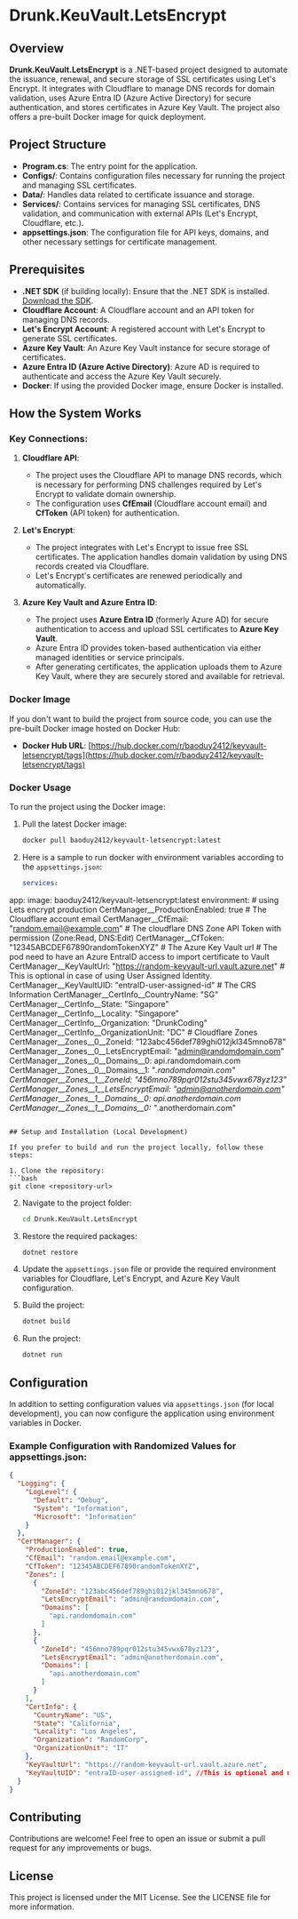 # Drunk.KeuVault.LetsEncrypt

## Overview

**Drunk.KeuVault.LetsEncrypt** is a .NET-based project designed to automate the issuance, renewal, and secure storage of SSL certificates using Let's Encrypt. It integrates with Cloudflare to manage DNS records for domain validation, uses Azure Entra ID (Azure Active Directory) for secure authentication, and stores certificates in Azure Key Vault. The project also offers a pre-built Docker image for quick deployment.

## Project Structure

- **Program.cs**: The entry point for the application.
- **Configs/**: Contains configuration files necessary for running the project and managing SSL certificates.
- **Data/**: Handles data related to certificate issuance and storage.
- **Services/**: Contains services for managing SSL certificates, DNS validation, and communication with external APIs (Let's Encrypt, Cloudflare, etc.).
- **appsettings.json**: The configuration file for API keys, domains, and other necessary settings for certificate management.

## Prerequisites

- **.NET SDK** (if building locally): Ensure that the .NET SDK is installed. [Download the SDK](https://dotnet.microsoft.com/download).
- **Cloudflare Account**: A Cloudflare account and an API token for managing DNS records.
- **Let's Encrypt Account**: A registered account with Let's Encrypt to generate SSL certificates.
- **Azure Key Vault**: An Azure Key Vault instance for secure storage of certificates.
- **Azure Entra ID (Azure Active Directory)**: Azure AD is required to authenticate and access the Azure Key Vault securely.
- **Docker**: If using the provided Docker image, ensure Docker is installed.

## How the System Works

### Key Connections:

1. **Cloudflare API**:
   - The project uses the Cloudflare API to manage DNS records, which is necessary for performing DNS challenges required by Let's Encrypt to validate domain ownership.
   - The configuration uses **CfEmail** (Cloudflare account email) and **CfToken** (API token) for authentication.

2. **Let's Encrypt**:
   - The project integrates with Let's Encrypt to issue free SSL certificates. The application handles domain validation by using DNS records created via Cloudflare.
   - Let's Encrypt's certificates are renewed periodically and automatically.

3. **Azure Key Vault and Azure Entra ID**:
   - The project uses **Azure Entra ID** (formerly Azure AD) for secure authentication to access and upload SSL certificates to **Azure Key Vault**.
   - Azure Entra ID provides token-based authentication via either managed identities or service principals.
   - After generating certificates, the application uploads them to Azure Key Vault, where they are securely stored and available for retrieval.

### Docker Image

If you don't want to build the project from source code, you can use the pre-built Docker image hosted on Docker Hub:

- **Docker Hub URL**: [https://hub.docker.com/r/baoduy2412/keyvault-letsencrypt/tags](https://hub.docker.com/r/baoduy2412/keyvault-letsencrypt/tags)

### Docker Usage

To run the project using the Docker image:

1. Pull the latest Docker image:
   ```bash
   docker pull baoduy2412/keyvault-letsencrypt:latest
   ```

2. Here is a sample to run docker with environment variables according to the `appsettings.json`:
   ```yaml
   services:
  app:
    image: baoduy2412/keyvault-letsencrypt:latest
    environment:
      # using Lets encrypt production
      CertManager__ProductionEnabled: true
      # The Cloudflare account email
      CertManager__CfEmail: "random.email@example.com"
      # The cloudflare DNS Zone API Token with permission (Zone:Read, DNS:Edit)
      CertManager__CfToken: "12345ABCDEF67890randomTokenXYZ"
      # The Azure Key Vault url
      # The pod need to have an Azure EntraID access to import certificate to Vault
      CertManager__KeyVaultUrl: "https://random-keyvault-url.vault.azure.net"
      # This is optional in case of using User Assigned Identity.
      CertManager__KeyVaultUID: "entraID-user-assigned-id"
      # The CRS Information
      CertManager__CertInfo__CountryName: "SG"
      CertManager__CertInfo__State: "Singapore"
      CertManager__CertInfo__Locality: "Singapore"
      CertManager__CertInfo__Organization: "DrunkCoding"
      CertManager__CertInfo__OrganizationUnit: "DC"
      # Cloudflare Zones
      CertManager__Zones__0__ZoneId: "123abc456def789ghi012jkl345mno678"
      CertManager__Zones__0__LetsEncryptEmail: "admin@randomdomain.com"
      CertManager__Zones__0__Domains__0: api.randomdomain.com
      CertManager__Zones__0__Domains__1: "*.randomdomain.com"
      CertManager__Zones__1__ZoneId: "456mno789pqr012stu345vwx678yz123"
      CertManager__Zones__1__LetsEncryptEmail: "admin@anotherdomain.com"
      CertManager__Zones__1__Domains__0: api.anotherdomain.com
      CertManager__Zones__1__Domains__0: "*.anotherdomain.com"
   ```

## Setup and Installation (Local Development)

If you prefer to build and run the project locally, follow these steps:

1. Clone the repository:
   ```bash
   git clone <repository-url>
   ```

2. Navigate to the project folder:
   ```bash
   cd Drunk.KeuVault.LetsEncrypt
   ```

3. Restore the required packages:
   ```bash
   dotnet restore
   ```

4. Update the `appsettings.json` file or provide the required environment variables for Cloudflare, Let's Encrypt, and Azure Key Vault configuration.

5. Build the project:
   ```bash
   dotnet build
   ```

6. Run the project:
   ```bash
   dotnet run
   ```

## Configuration

In addition to setting configuration values via `appsettings.json` (for local development), you can now configure the application using environment variables in Docker.

### Example Configuration with Randomized Values for appsettings.json:

```json
{
  "Logging": {
    "LogLevel": {
      "Default": "Debug",
      "System": "Information",
      "Microsoft": "Information"
    }
  },
  "CertManager": {
    "ProductionEnabled": true,
    "CfEmail": "random.email@example.com",
    "CfToken": "12345ABCDEF67890randomTokenXYZ",
    "Zones": [
      {
        "ZoneId": "123abc456def789ghi012jkl345mno678",
        "LetsEncryptEmail": "admin@randomdomain.com",
        "Domains": [
          "api.randomdomain.com"
        ]
      },
      {
        "ZoneId": "456mno789pqr012stu345vwx678yz123",
        "LetsEncryptEmail": "admin@anotherdomain.com",
        "Domains": [
          "api.anotherdomain.com"
        ]
      }
    ],
    "CertInfo": {
      "CountryName": "US",
      "State": "California",
      "Locality": "Los Angeles",
      "Organization": "RandomCorp",
      "OrganizationUnit": "IT"
    },
    "KeyVaultUrl": "https://random-keyvault-url.vault.azure.net",
    "KeyVaultUID": "entraID-user-assigned-id", //This is optional and useful when deploy to AKS
  }
}
```

## Contributing

Contributions are welcome! Feel free to open an issue or submit a pull request for any improvements or bugs.

## License

This project is licensed under the MIT License. See the LICENSE file for more information.